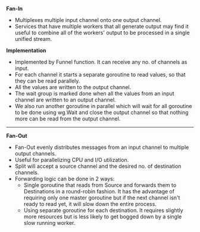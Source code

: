 **Fan-In**
* Multiplexes multiple input channel onto one output channel.
* Services that have multiple workers that all generate output may find it useful to combine all of the workers' output to be processed in a single unified stream.

**Implementation**
* Implemented by Funnel function. It can receive any no. of channels as input.
* For each channel it starts a separate goroutine to read values, so that they can be read parallely.
* All the values are written to the output channel.
* The wait group is marked done when all the values from an input channel are written to an output channel.
* We also run another goroutine in parallel which will wait for all goroutine to be done using wg.Wait and close the output channel so that nothing more can be read from the output channel.

*********************************************************************************

**Fan-Out** 
* Fan-Out evenly distributes messages from an input channel to multiple output channels.
* Useful for parallelizing CPU and I/O utilization.
* Split will accept a source channel and the desired no. of destination channels.
* Forwarding logic can be done in 2 ways:
    * Single goroutine that reads from Source and forwards them to Destinations in a round-robin fashion. It has the advantage of requiring only one master goroutine but if the next channel isn't ready to read yet, it will slow down the entire process.
    * Using separate goroutine for each destination. It requires slightly more resources but is less likely to get bogged down by a single slow running worker. 